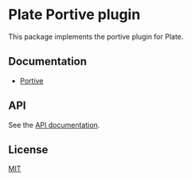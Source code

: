# Plate Portive plugin

This package implements the portive plugin for Plate.

## Documentation

- [Portive](https://slate-portive.docs.portive.com/)

## API

See the [API documentation](https://plate-api.udecode.io/globals.html). 

## License

[MIT](../../../LICENSE)
